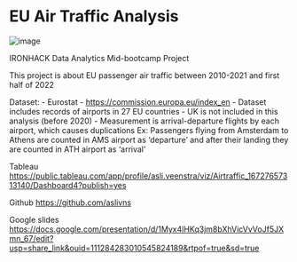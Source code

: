 # EU Air Traffic Analysis
![image](https://user-images.githubusercontent.com/91968913/213992413-7ffc6d7e-5277-452c-940b-0b38d3a71692.png)

IRONHACK Data Analytics Mid-bootcamp Project

This project is about EU passenger air traffic between 2010-2021 and first half of 2022

Dataset: - Eurostat - https://commission.europa.eu/index_en
         - Dataset includes records of airports in 27 EU countries
         - UK is not included in this analysis (before 2020)
         - Measurement is arrival-departure flights by each airport, which causes duplications
            Ex: Passengers flying from Amsterdam to Athens are counted in AMS airport as ‘departure’ and after their landing they are counted             in ATH airport as ‘arrival’


Tableau
https://public.tableau.com/app/profile/asli.veenstra/viz/Airtraffic_16727657313140/Dashboard4?publish=yes

Github
https://github.com/aslivns

Google slides
https://docs.google.com/presentation/d/1Myx4lHKq3jm8bXhVicVvVoJf5JXmn_67/edit?usp=share_link&ouid=111284283010545824189&rtpof=true&sd=true
